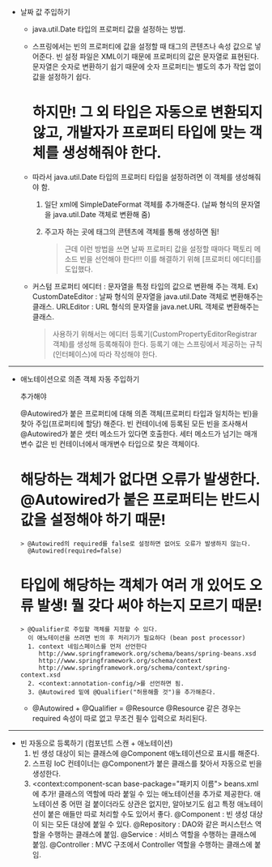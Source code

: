 * 날짜 값 주입하기
  - java.util.Date 타입의 프로퍼티 값을 설정하는 방법.
  - 스프링에서는 빈의 프로퍼티에 값을 설정할 때 태그의 콘텐츠나 속성 값으로 넣어준다.
    빈 설정 파일은 XML이기 때문에 프로퍼티의 값은 문자열로 표현된다.
    문자열은 숫자로 변환하기 쉽기 때문에 숫자 프로퍼티는 별도의 추가 작업 없이 값을 설정하기 쉽다.
    # 하지만! 그 외 타입은 자동으로 변환되지 않고, 개발자가 프로퍼티 타입에 맞는 객체를 생성해줘야 한다.
  - 따라서 java.util.Date 타입의 프로퍼티 타입을 설정하려면 이 객체를 생성해줘야 함.

    1. 일단 xml에 SimpleDateFormat 객체를 추가해준다. (날짜 형식의 문자열을 java.util.Date 객체로 변환해 줌)
       <bean id="dateFormat" class="java.text.SimpleDateFormat">
         <constructor-arg value="yyyy-MM-dd"/>
       </bean>

    2. 주고자 하는 곳에 태그의 콘텐츠에 객체를 통해 생성하면 됨!
       <property name="created_at">
         <bean factory-bean="dateFormat" factory-method="parse">
           <constructor-arg value="2014-5-5"/>

       > 근데 이런 방법을 쓰면 날짜 프로퍼티 값을 설정할 때마다 팩토리 메소드 빈을 선언해야 한다!!!
         이를 해결하기 위해 [프로퍼티 에디터]를 도입했다.

  - 커스텀 프로퍼티 에디터 : 문자열을 특정 타입의 값으로 변환해 주는 객체.
    Ex) CustomDateEditor : 날짜 형식의 문자열을 java.util.Date 객체로 변환해주는 클래스.
        URLEditor : URL 형식의 문자열을 java.net.URL 객체로 변환해주는 클래스.

    > 사용하기 위해서는 에디터 등록기(CustomPropertyEditorRegistrar 객체)를 생성해 등록해줘야 한다.
      등록기 얘는 스프링에서 제공하는 규칙(인터페이스)에 따라 작성해야 한다.

---------------------------------------------------------------------------------------------------------

* 애노테이션으로 의존 객체 자동 주입하기

  <bean class="org.springframework.beans.factory.annotation.AutowiredAnnotationBeanPostProcessor"/> 추가해야

  @Autowired가 붙은 프로퍼티에 대해 의존 객체(프로퍼티 타입과 일치하는 빈)을 찾아 주입(프로퍼티에 할당) 해준다.
    빈 컨테이너에 등록된 모든 빈을 조사해서 @Autowired가 붙은 셋터 메소드가 있다면 호출한다.
    세터 메소드가 넘기는 매개변수 값은 빈 컨테이너에서 매개변수 타입으로 찾은 객체이다.

    # 해당하는 객체가 없다면 오류가 발생한다. @Autowired가 붙은 프로퍼티는 반드시 값을 설정해야 하기 때문!
      > @Autowired의 required를 false로 설정하면 없어도 오류가 발생하지 않는다.
        @Autowired(required=false)

    # 타입에 해당하는 객체가 여러 개 있어도 오류 발생! 뭘 갖다 써야 하는지 모르기 때문!
      > @Qualifier로 주입할 객체를 지정할 수 있다.
        이 애노테이션을 쓰려면 빈의 후 처리기가 필요하다 (bean post processor)
        1. context 네임스페이스를 먼저 선언한다
           http://www.springframework.org/schema/beans/spring-beans.xsd
           http://www.springframework.org/schema/context
           http://www.springframework.org/schema/context/spring-context.xsd
        2. <context:annotation-config/>를 선언하면 됨.
        3. @Autowired 밑에 @Qualifier("허용해줄 것")을 추가해준다.

  - @Autowired + @Qualifier = @Resource
    @Resource 같은 경우는 required 속성이 따로 없고 무조건 필수 입력으로 처리된다.

---------------------------------------------------------------------------------------------------------

* 빈 자동으로 등록하기 (컴포넌트 스캔 + 애노테이션)
  1. 빈 생성 대상이 되는 클래스에 @Component 애노테이션으로 표시를 해준다.
  2. 스프링 IoC 컨테이너는 @Component가 붙은 클래스를 찾아서 자동으로 빈을 생성한다.
  3. <context:component-scan base-package="패키지 이름"> beans.xml에 추가!
  클래스의 역할에 따라 붙일 수 있는 애노테이션을 추가로 제공한다.
  애노테이션 중 어떤 걸 붙이더라도 상관은 없지만, 알아보기도 쉽고 특정 애노테이션이 붙은 애들만 따로 처리할 수도 있어서 좋다.
    @Component  : 빈 생성 대상이 되는 모든 대상에 붙일 수 있다.
    @Repository : DAO와 같은 퍼시스턴스 역할을 수행하는 클래스에 붙임.
    @Service    : 서비스 역할을 수행하는 클래스에 붙임.
    @Controller : MVC 구조에서 Controller 역할을 수행하는 클래스에 붙임.
